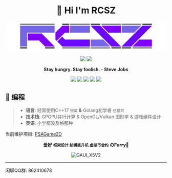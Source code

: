 <h1 align="center">👋 Hi I'm RCSZ</h1>
<img src="assets/rcszlogo_v2.1.png" alt="RCSZ">

<p align="center">
  <img src="https://github-readme-stats.vercel.app/api?username=RCSZC&show_icons=true&theme=radical" style="height: 200px;"/>
  <img src="https://github-readme-stats.vercel.app/api/top-langs/?username=RCSZC&theme=radical&layout=compact" style="height: 200px;"/>
</p>

<p align="center"><strong> Stay hungry. Stay foolish. - Steve Jobs </strong></p>

<p align="center">
<img src="https://img.shields.io/badge/C++-17-red?style=for-the-badge&logo=c%2B%2B"/>
<img src="https://img.shields.io/badge/Go-1.21-cyan?style=for-the-badge&logo=go"/>
<img src="https://img.shields.io/badge/GLSL-3.3-blue?style=for-the-badge&logo=opengl"/>
<img src="https://img.shields.io/badge/CL-3.0-orange?style=for-the-badge&logo=opencl"/>
<img src="https://img.shields.io/badge/HLSL-5.0-orange?style=for-the-badge&logo=direct3d12"/>
</p>

## 🐠 编程
> - __语言__: 经常使用C++17 `很菜` __&__ Golang初学者 `已摆烂`
> - __技术栈__: GPGPU并行计算 & OpenGL/Vulkan 图形学 & 游戏组件设计
> - __英语__: 小学都没及格那种

当前维护项目: [PSAGame2D](https://github.com/rcszc/PSAGame2D)

<p align="center"><strong> 爱好 <code>框架设计</code> <code>航模直升机</code> <code>虚拟币合约</code> のFurry🐾 </strong></p>
<p align="center"><img src="assets/rcszheli.png" alt="GAUI_X5V2"></p>

---

闲聊QQ群: 862410678
